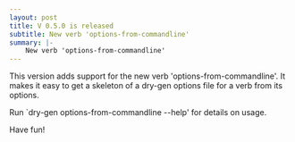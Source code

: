 ```yaml
---
layout: post
title: V 0.5.0 is released
subtitle: New verb 'options-from-commandline' 
summary: |-
    New verb 'options-from-commandline'
---
```

This version adds support for the new verb 'options-from-commandline'. It makes it easy to get a skeleton of a dry-gen options file for a verb from its options. 

Run `dry-gen options-from-commandline --help' for details on usage.

Have fun!